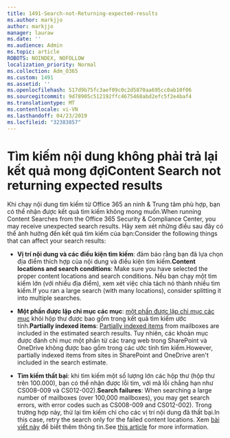 ```yaml
---
title: 1491-Search-not-Returning-expected-results
ms.author: markjjo
author: markjjo
manager: lauraw
ms.date: ''
ms.audience: Admin
ms.topic: article
ROBOTS: NOINDEX, NOFOLLOW
localization_priority: Normal
ms.collection: Adm_O365
ms.custom: 1491
ms.assetid: ''
ms.openlocfilehash: 517d9b75fc3aef09c0c2d5870aa695cc0ab10f06
ms.sourcegitcommit: 9d78905c512192ffc4675468abd2efc5f2e4baf4
ms.translationtype: MT
ms.contentlocale: vi-VN
ms.lasthandoff: 04/23/2019
ms.locfileid: "32383857"
---
```

# <a name="content-search-not-returning-expected-results"></a><span data-ttu-id="47720-102">Tìm kiếm nội dung không phải trả lại kết quả mong đợi</span><span class="sxs-lookup"><span data-stu-id="47720-102">Content Search not returning expected results</span></span>

<span data-ttu-id="47720-103">Khi chạy nội dung tìm kiếm từ Office 365 an ninh & Trung tâm phù hợp, bạn có thể nhận được kết quả tìm kiếm không mong muốn.</span><span class="sxs-lookup"><span data-stu-id="47720-103">When running Content Searches from the Office 365 Security & Compliance Center, you may receive unexpected search results.</span></span> <span data-ttu-id="47720-104">Hãy xem xét những điều sau đây có thể ảnh hưởng đến kết quả tìm kiếm của bạn:</span><span class="sxs-lookup"><span data-stu-id="47720-104">Consider the following things that can affect your search results:</span></span>

- <span data-ttu-id="47720-105">**Vị trí nội dung và các điều kiện tìm kiếm**: đảm bảo rằng bạn đã lựa chọn địa điểm thích hợp của nội dung và điều kiện tìm kiếm.</span><span class="sxs-lookup"><span data-stu-id="47720-105">**Content locations and search conditions**: Make sure you have selected the proper content locations and search conditions.</span></span> <span data-ttu-id="47720-106">Nếu bạn chạy một tìm kiếm lớn (với nhiều địa điểm), xem xét việc chia tách nó thành nhiều tìm kiếm.</span><span class="sxs-lookup"><span data-stu-id="47720-106">If you ran a large search (with many locations), consider splitting it into multiple searches.</span></span>

- <span data-ttu-id="47720-107">**Một phần được lập chỉ mục các mục**: [một phần được lập chỉ mục các mục](https://docs.microsoft.com/office365/securitycompliance/partially-indexed-items-in-content-search) khỏi hộp thư được bao gồm trong kết quả tìm kiếm ước tính.</span><span class="sxs-lookup"><span data-stu-id="47720-107">**Partially indexed items**:  [Partially indexed items](https://docs.microsoft.com/office365/securitycompliance/partially-indexed-items-in-content-search) from mailboxes are included in the estimated search results.</span></span> <span data-ttu-id="47720-108">Tuy nhiên, các khoản mục được đánh chỉ mục một phần từ các trang web trong SharePoint và OneDrive không được bao gồm trong các ước tính tìm kiếm.</span><span class="sxs-lookup"><span data-stu-id="47720-108">However, partially indexed items from sites in SharePoint and OneDrive aren't included in the search estimate.</span></span>

- <span data-ttu-id="47720-109">**Tìm kiếm thất bại**: khi tìm kiếm một số lượng lớn các hộp thư (hộp thư trên 100.000), bạn có thể nhận được lỗi tìm, với mã lỗi chẳng hạn như CS008-009 và CS012-002).</span><span class="sxs-lookup"><span data-stu-id="47720-109">**Search failures**: When searching a large number of mailboxes (over 100,000 mailboxes), you may get search errors, with error codes such as CS008-009 and CS012-002).</span></span> <span data-ttu-id="47720-110">Trong trường hợp này, thử lại tìm kiếm chỉ cho các vị trí nội dung đã thất bại.</span><span class="sxs-lookup"><span data-stu-id="47720-110">In this case, retry the search only for the failed content locations.</span></span> <span data-ttu-id="47720-111">Xem [bài viết này](https://docs.microsoft.com/office365/securitycompliance/retry-failed-content-search) để biết thêm thông tin.</span><span class="sxs-lookup"><span data-stu-id="47720-111">See  [this article](https://docs.microsoft.com/office365/securitycompliance/retry-failed-content-search) for more information.</span></span>
